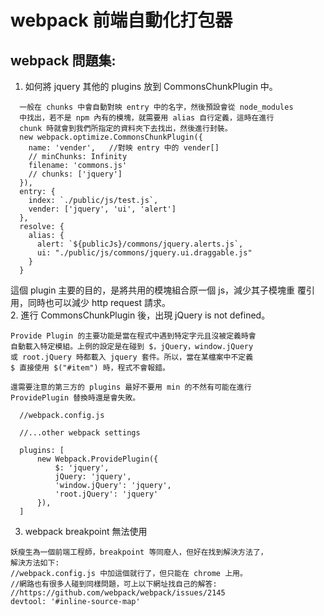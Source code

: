 # webpack 前端自動化打包器
webpack 問題集:
----
1. 如何將 jquery 其他的 plugins 放到 CommonsChunkPlugin 中。  
```
  一般在 chunks 中會自動對映 entry 中的名字，然後預設會從 node_modules
  中找出，若不是 npm 內有的模塊，就需要用 alias 自行定義，這時在進行
  chunk 時就會到我們所指定的資料夾下去找出，然後進行封裝。
  new webpack.optimize.CommonsChunkPlugin({
    name: 'vender',   //對映 entry 中的 vender[]
    // minChunks: Infinity
    filename: 'commons.js'
    // chunks: ['jquery']
  }),
  entry: {
    index: `./public/js/test.js`,
    vender: ['jquery', 'ui', 'alert']
  },
  resolve: {
    alias: {
      alert: `${publicJs}/commons/jquery.alerts.js`,
      ui: "./public/js/commons/jquery.ui.draggable.js"
    }
  }
```
這個 plugin 主要的目的，是將共用的模塊組合原一個 js，減少其子模塊重
覆引用，同時也可以減少 http request 請求。  
2. 進行 CommonsChunkPlugin 後，出現 jQuery is not defined。
```
Provide Plugin 的主要功能是當在程式中遇到特定字元且沒被定義時會
自動載入特定模組。上例的設定是在碰到 $，jQuery，window.jQuery
或 root.jQuery 時都載入 jquery 套件。所以，當在某檔案中不定義
$ 直接使用 $("#item") 時，程式不會報錯。

還需要注意的第三方的 plugins 最好不要用 min 的不然有可能在進行
ProvidePlugin 替換時還是會失敗。

  //webpack.config.js

  //...other webpack settings

  plugins: [
      new Webpack.ProvidePlugin({
          $: 'jquery',
          jQuery: 'jquery',
          'window.jQuery': 'jquery',
          'root.jQuery': 'jquery'
      }),
  ]

```
3. webpack breakpoint 無法使用
```
妖瘦生為一個前端工程師，breakpoint 等同廢人，但好在找到解決方法了，
解決方法如下:
//webpack.config.js 中加這個就行了，但只能在 chrome 上用。
//網路也有很多人碰到同樣問題，可上以下網址找自己的解答:
//https://github.com/webpack/webpack/issues/2145
devtool: '#inline-source-map'
```
